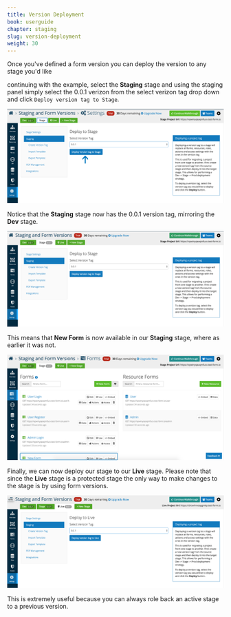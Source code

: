 ```yaml
---
title: Version Deployment
book: userguide
chapter: staging
slug: version-deployment
weight: 30
---
```

Once you've defined a form version you can deploy the version to any stage you'd like
 
continuing with the example, select the **Staging** stage and using the staging panel simply select the
0.0.1 verizon from the select verizon tag drop down and click ```Deploy version tag to Stage```. 

![](/assets/img/userguide/userguide-stage-deployment-1.png)

Notice that the **Staging** stage now has the 0.0.1 version tag, mirroring the **Dev** stage. 

![](/assets/img/userguide/userguide-stage-deployment-2.png)

This means that **New Form** is now available in our **Staging** stage, where as earlier it was not.  

![](/assets/img/userguide/userguide-stage-deployment-3.png)

Finally, we can now deploy our stage to our **Live** stage. Please note that since the **Live** stage is a protected 
stage the only way to make changes to the stage is by using form versions. 

![](/assets/img/userguide/userguide-stage-deployment-4.png)

This is extremely useful because you can always role back an active stage to a previous version. 